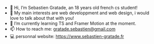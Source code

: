 - 👋 Hi, I’m Sebastien Gratade, an 18 years old french cs student!
- 👀 My main interests are web developpment and web design, i would love to talk about that with you!
- 🌱 I’m currently learning TS and Framer Motion at the moment.
- 📫 How to reach me: gratade.sebastien@gmail.com
- 💻 personnal website: https://www.sebastien-gratade.fr

<!---
sebgrtd/sebgrtd is a ✨ special ✨ repository because its `README.md` (this file) appears on your GitHub profile.
You can click the Preview link to take a look at your changes.
--->
